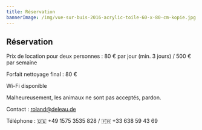 ```yaml
---
title: Réservation
bannerImage: /img/vue-sur-buis-2016-acrylic-toile-60-x-80-cm-kopie.jpg
---
```

## Réservation

Prix de location pour deux personnes : 80 € par jour (min. 3 jours) / 500 € par semaine

Forfait nettoyage final : 80 €

Wi-Fi disponible

Malheureusement, les animaux ne sont pas acceptés, pardon.

Contact : [roland@deleau.de](mailto:roland@deleau.de)

Téléphone : 🇩🇪 +49 1575 3535 828 / 🇫🇷 +33 638 59 43 69 